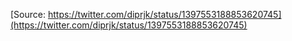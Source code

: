 [Source: https://twitter.com/diprjk/status/1397553188853620745](https://twitter.com/diprjk/status/1397553188853620745)